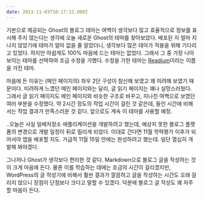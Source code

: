 ```yaml
---
date: 2013-11-03T10:17:12.000Z
---
```


<p>기본으로 제공되는 Ghost의 블로그 테마는 여백이 생각보다 많고 효율적으로 정보를 표시해 주지 않는다는 생각에 오늘 새로운 Ghost의 테마를 찾아보았다. 배포된 지 얼마 지나지 않았기에 테마가 얼마 없을 줄 알았더니, 생각보다 많은 테마가 적용을 위해 기다리고 있었다. 하지만 아쉽게도 100% 마음에 드는 테마는 없었다. 그래서 그 중 가장 나아 보이는 테마를 선택하여 조금 수정을 가했다. 수정을 가한 테마는 <a href="https://www.svenread.com/readium-ghost-theme/">Readium</a>이라는 이름을 가진 테마.</p>
<p>마음에 든 이유는 (메인 페이지의) 좌우 2단 구성이 참신해 보였고 꽤 미려해 보였기 때문이다. 미려하게 느꼈던 메인 페이지와는 달리, 글 읽기 페이지는 꽤나 실망스러웠다. 그래서 글 읽기 페이지도 메인 페이지와 비슷한 구조로 바꾸고, 지나친 여백으로 보였던 여러 부분을 수정했다. 약 2시간 정도의 작업 시간이 걸린 것 같은데, 들인 시간에 비해서는 작업 결과가 만족스러운 것 같다. 앞으로도 계속 이 테마를 사용할 예정.</p>
<p>..오늘은 사실 일베저장소 애플리케이션을 개발하려고 했는데, 예상치 못한 블로그 플랫폼의 변경으로 개발 일정이 뒤로 밀리게 되었다. 이대로 간다면 11월 학력평가 이후가 되어서야 앱을 배포할 지도. 가급적 11월 15일 안에는 완성하려고 했는데. 일단 열심히 개발해 봐야겠다.</p>
<p>그나저나 Ghost가 생각보다 편리한 것 같다. Markdown으로 블로그 글을 작성하는 것이 크게 마음에 든다. 물론 이를 학습하는 데에는 조금의 시간이 걸리겠지만, WordPress의 글 작성기에 비해서 훨씬 결과가 깔끔하고 글을 작성하는 시간도 오래 걸리지 않으니 장점이 단점보다 크다고 말할 수 있겠다. 덕분에 블로그 글 작성도 꽤 자주 할 마음이 든다.</p>
